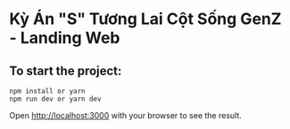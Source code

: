 # Kỳ Án "S" Tương Lai Cột Sống GenZ - Landing Web


## To start the project:
```
npm install or yarn
npm run dev or yarn dev
```

Open [http://localhost:3000](http://localhost:3000) with your browser to see the result.